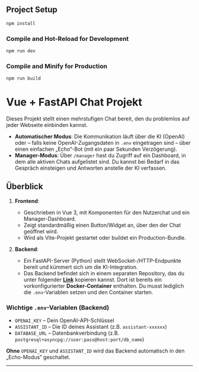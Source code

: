 ## Project Setup

```sh
npm install
```

### Compile and Hot-Reload for Development

```sh
npm run dev
```

### Compile and Minify for Production

```sh
npm run build
```


# Vue + FastAPI Chat Projekt

Dieses Projekt stellt einen mehrstufigen Chat bereit, den du problemlos auf jeder Webseite einbinden kannst.  
- **Automatischer Modus**: Die Kommunikation läuft über die KI (OpenAI) oder – falls keine OpenAI-Zugangsdaten in `.env` eingetragen sind – über einen einfachen „Echo“-Bot (mit ein paar Sekunden Verzögerung).  
- **Manager-Modus**: Über `/manager` hast du Zugriff auf ein Dashboard, in dem alle aktiven Chats aufgelistet sind. Du kannst bei Bedarf in das Gespräch einsteigen und Antworten anstelle der KI verfassen.

## Überblick

1. **Frontend**:  
   - Geschrieben in Vue 3, mit Komponenten für den Nutzerchat und ein Manager-Dashboard.  
   - Zeigt standardmäßig einen Button/Widget an, über den der Chat geöffnet wird.
   - Wird als Vite-Projekt gestartet oder buildet ein Production-Bundle.

2. **Backend**:  
   - Ein FastAPI-Server (Python) stellt WebSocket-/HTTP-Endpunkte bereit und kümmert sich um die KI-Integration.  
   - Das Backend befindet sich in einem separaten Repository, das du unter folgender **[Link](https://github.com/RomanovDanii1/Chat-for-website-backend/tree/main)** kopieren kannst. Dort ist bereits ein vorkonfigurierter **Docker-Container** enthalten. Du musst lediglich die `.env`-Variablen setzen und den Container starten.

### Wichtige `.env`-Variablen (Backend)

- `OPENAI_KEY` – Dein OpenAI-API-Schlüssel  
- `ASSISTANT_ID` – Die ID deines Assistant (z.B. `assistant-xxxxxx`)  
- `DATABASE_URL` – Datenbankverbindung (z.B. `postgresql+asyncpg://user:pass@host:port/db_name`)  

**Ohne** `OPENAI_KEY` und `ASSISTANT_ID` wird das Backend automatisch in den „Echo-Modus“ geschaltet.

---

